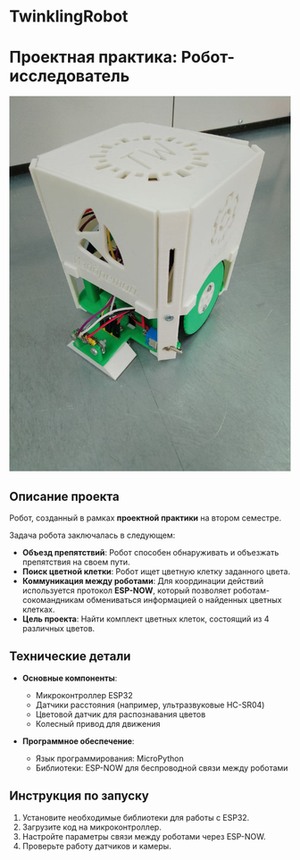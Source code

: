 # TwinklingRobot
# Проектная практика: Робот-исследователь

![Робот](photo_2023-05-26_15-04-25.jpg)  

## Описание проекта

Робот, созданный в рамках **проектной практики** на втором семестре. 

Задача робота заключалась в следующем:
- **Объезд препятствий**: Робот способен обнаруживать и объезжать препятствия на своем пути.
- **Поиск цветной клетки**: Робот ищет цветную клетку заданного цвета.
- **Коммуникация между роботами**: Для координации действий используется протокол **ESP-NOW**, который позволяет роботам-сокомандникам обмениваться информацией о найденных цветных клетках.
- **Цель проекта**: Найти комплект цветных клеток, состоящий из 4 различных цветов.

## Технические детали

- **Основные компоненты**:
  - Микроконтроллер ESP32
  - Датчики расстояния (например, ультразвуковые HC-SR04)
  - Цветовой датчик для распознавания цветов
  - Колесный привод для движения
  
- **Программное обеспечение**:
  - Язык программирования: MicroPython
  - Библиотеки: ESP-NOW для беспроводной связи между роботами

## Инструкция по запуску

1. Установите необходимые библиотеки для работы с ESP32.
2. Загрузите код на микроконтроллер.
3. Настройте параметры связи между роботами через ESP-NOW.
4. Проверьте работу датчиков и камеры.
